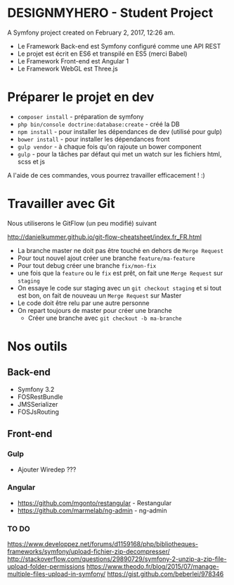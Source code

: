 DESIGNMYHERO - Student Project
=======

A Symfony project created on February 2, 2017, 12:26 am.
 
* Le Framework Back-end est Symfony configuré comme une API REST
* Le projet est écrit en ES6 et transpilé en ES5 (merci Babel)
* Le Framework Front-end est Angular 1
* Le Framework WebGL est Three.js

# Préparer le projet en dev

* `composer install` - préparation de symfony
* `php bin/console doctrine:database:create` - créé la DB
* `npm install` - pour installer les dépendances de dev (utilisé pour gulp)
* `bower install` - pour installer les dépendances front
* `gulp vendor` - à chaque fois qu'on rajoute un bower component
* `gulp` - pour la tâches par défaut qui met un watch sur les fichiers html, scss et js

A l'aide de ces commandes, vous pourrez travailler efficacement ! :)

# Travailler avec Git

Nous utiliserons le GitFlow (un peu modifié) suivant

http://danielkummer.github.io/git-flow-cheatsheet/index.fr_FR.html

* La branche master ne doit pas être touché en dehors de `Merge Request`
* Pour tout nouvel ajout créer une branche `feature/ma-feature`
* Pour tout debug créer une branche `fix/mon-fix`
* une fois que la `feature` ou le `fix` est prêt, on fait une `Merge Request` sur `staging`
* On essaye le code sur staging avec un `git checkout staging` et si tout est bon, on fait de nouveau un `Merge Request` sur Master
* Le code doit être relu par une autre personne
* On repart toujours de master pour créer une branche
    * Créer une branche avec `git checkout -b ma-branche`
    
# Nos outils

## Back-end

* Symfony 3.2
* FOSRestBundle
* JMSSerializer
* FOSJsRouting

## Front-end

### Gulp

* Ajouter Wiredep ??? 

### Angular

* https://github.com/mgonto/restangular - Restangular
* https://github.com/marmelab/ng-admin - ng-admin


### TO DO
https://www.developpez.net/forums/d1159168/php/bibliotheques-frameworks/symfony/upload-fichier-zip-decompresser/
http://stackoverflow.com/questions/29890729/symfony-2-unzip-a-zip-file-upload-folder-permissions
https://www.theodo.fr/blog/2015/07/manage-multiple-files-upload-in-symfony/
https://gist.github.com/beberlei/978346
